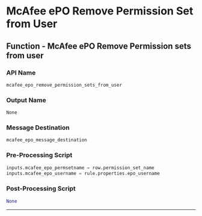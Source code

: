 <!--
    DO NOT MANUALLY EDIT THIS FILE
    THIS FILE IS AUTOMATICALLY GENERATED WITH resilient-sdk codegen
-->

# McAfee ePO Remove Permission Set from User

## Function - McAfee ePO Remove Permission sets from user

### API Name
`mcafee_epo_remove_permission_sets_from_user`

### Output Name
`None`

### Message Destination
`mcafee_epo_message_destination`

### Pre-Processing Script
```python
inputs.mcafee_epo_permsetname = row.permission_set_name
inputs.mcafee_epo_username = rule.properties.epo_username
```

### Post-Processing Script
```python
None
```

---

